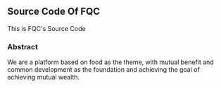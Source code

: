 ## Source Code Of FQC

This is FQC's Source Code

### Abstract
We are a platform based on food as the theme, with mutual benefit and common development as the foundation and achieving the goal of achieving mutual wealth.

